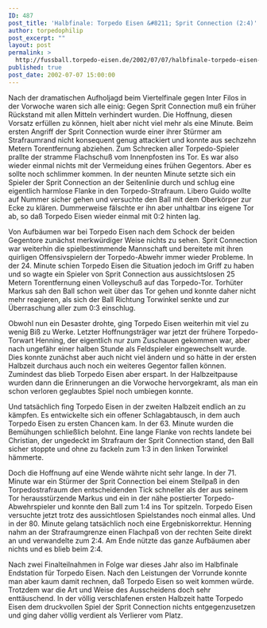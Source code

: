 ```yaml
---
ID: 487
post_title: 'Halbfinale: Torpedo Eisen &#8211; Sprit Connection (2:4)'
author: torpedophilip
post_excerpt: ""
layout: post
permalink: >
  http://fussball.torpedo-eisen.de/2002/07/07/halbfinale-torpedo-eisen-sprit-connection-24/
published: true
post_date: 2002-07-07 15:00:00
---
```

Nach der dramatischen Aufholjagd beim Viertelfinale gegen Inter Filos in der Vorwoche waren sich alle einig: Gegen Sprit Connection muß ein früher Rückstand mit allen Mitteln verhindert wurden. Die Hoffnung, diesen Vorsatz erfüllen zu können, hielt aber nicht viel mehr als eine Minute. Beim ersten Angriff der Sprit Connection wurde einer ihrer Stürmer am Strafraumrand nicht konsequent genug attackiert und konnte aus sechzehn Metern Torentfernung abziehen. Zum Schrecken aller Torpedo-Spieler prallte der stramme Flachschuß vom Innenpfosten ins Tor. Es war also wieder einmal nichts mit der Vermeidung eines frühen Gegentors. Aber es sollte noch schlimmer kommen. In der neunten Minute setzte sich ein Spieler der Sprit Connection an der Seitenlinie durch und schlug eine eigentlich harmlose Flanke in den Torpedo-Strafraum. Libero Guido wollte auf Nummer sicher gehen und versuchte den Ball mit dem Oberkörper zur Ecke zu klären. Dummerweise fälschte er ihn aber unhaltbar ins eigene Tor ab, so daß Torpedo Eisen wieder einmal mit 0:2 hinten lag. 

Von Aufbäumen war bei Torpedo Eisen nach dem Schock der beiden Gegentore zunächst merkwürdiger Weise nichts zu sehen. Sprit Connection war weiterhin die spielbestimmende Mannschaft und bereitete mit ihren quirligen Offensivspielern der Torpedo-Abwehr immer wieder Probleme. In der 24. Minute schien Torpedo Eisen die Situation jedoch im Griff zu haben und so wagte ein Spieler von Sprit Connection aus aussichtslosen 25 Metern Torentfernung einen Volleyschuß auf das Torpedo-Tor. Torhüter Markus sah den Ball schon weit über das Tor gehen und konnte daher nicht mehr reagieren, als sich der Ball Richtung Torwinkel senkte und zur Überraschung aller zum 0:3 einschlug. 

Obwohl nun ein Desaster drohte, ging Torpedo Eisen weiterhin mit viel zu wenig Biß zu Werke. Letzter Hoffnungsträger war jetzt der frühere Torpedo-Torwart Henning, der eigentlich nur zum Zuschauen gekommen war, aber nach ungefähr einer halben Stunde als Feldspieler eingewechselt wurde. Dies konnte zunächst aber auch nicht viel ändern und so hätte in der ersten Halbzeit durchaus auch noch ein weiteres Gegentor fallen können. Zumindest das blieb Torpedo Eisen aber erspart. In der Halbzeitpause wurden dann die Erinnerungen an die Vorwoche hervorgekramt, als man ein schon verloren geglaubtes Spiel noch umbiegen konnte. 

Und tatsächlich fing Torpedo Eisen in der zweiten Halbzeit endlich an zu kämpfen. Es entwickelte sich ein offener Schlagabtausch, in dem auch Torpedo Eisen zu ersten Chancen kam. In der 63. Minute wurden die Bemühungen schließlich belohnt. Eine lange Flanke von rechts landete bei Christian, der ungedeckt im Strafraum der Sprit Connection stand, den Ball sicher stoppte und ohne zu fackeln zum 1:3 in den linken Torwinkel hämmerte. 

Doch die Hoffnung auf eine Wende währte nicht sehr lange. In der 71. Minute war ein Stürmer der Sprit Connection bei einem Steilpaß in den Torpedostrafraum den entscheidenden Tick schneller als der aus seinem Tor herausstürzende Markus und ein in der nähe postierter Torpedo-Abwehrspieler und konnte den Ball zum 1:4 ins Tor spitzeln. Torpedo Eisen versuchte jetzt trotz des aussichtlosen Spielstandes noch einmal alles. Und in der 80. Minute gelang tatsächlich noch eine Ergebniskorrektur. Henning nahm an der Strafraumgrenze einen Flachpaß von der rechten Seite direkt an und verwandelte zum 2:4. Am Ende nützte das ganze Aufbäumen aber nichts und es blieb beim 2:4. 

Nach zwei Finalteilnahmen in Folge war dieses Jahr also im Halbfinale Endstation für Torpedo Eisen. Nach den Leistungen der Vorrunde konnte man aber kaum damit rechnen, daß Torpedo Eisen so weit kommen würde. Trotzdem war die Art und Weise des Ausscheidens doch sehr enttäuschend. In der völlig verschlafenen ersten Halbzeit hatte Torpedo Eisen dem druckvollen Spiel der Sprit Connection nichts entgegenzusetzen und ging daher völlig verdient als Verlierer vom Platz.